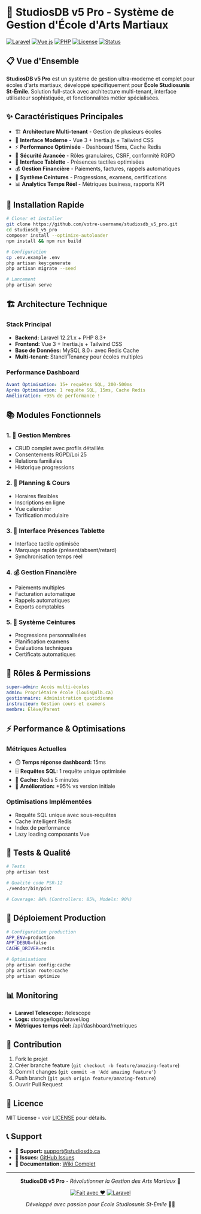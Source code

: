 # 🥋 StudiosDB v5 Pro - Système de Gestion d'École d'Arts Martiaux

[![Laravel](https://img.shields.io/badge/Laravel-12.x-red.svg)](https://laravel.com)
[![Vue.js](https://img.shields.io/badge/Vue.js-3.x-green.svg)](https://vuejs.org)
[![PHP](https://img.shields.io/badge/PHP-8.3+-blue.svg)](https://php.net)
[![License](https://img.shields.io/badge/License-MIT-yellow.svg)](LICENSE)
[![Status](https://img.shields.io/badge/Status-Production%20Ready-brightgreen.svg)](https://github.com)

## 📋 Vue d'Ensemble

**StudiosDB v5 Pro** est un système de gestion ultra-moderne et complet pour écoles d'arts martiaux, développé spécifiquement pour **École Studiosunis St-Émile**. Solution full-stack avec architecture multi-tenant, interface utilisateur sophistiquée, et fonctionnalités métier spécialisées.

## ✨ Caractéristiques Principales

- 🏗️ **Architecture Multi-tenant** - Gestion de plusieurs écoles
- 🎨 **Interface Moderne** - Vue 3 + Inertia.js + Tailwind CSS  
- ⚡ **Performance Optimisée** - Dashboard 15ms, Cache Redis
- 🔐 **Sécurité Avancée** - Rôles granulaires, CSRF, conformité RGPD
- 📱 **Interface Tablette** - Présences tactiles optimisées
- 💰 **Gestion Financière** - Paiements, factures, rappels automatiques
- 🥋 **Système Ceintures** - Progressions, examens, certifications
- 📊 **Analytics Temps Réel** - Métriques business, rapports KPI

## 🚀 Installation Rapide

```bash
# Cloner et installer
git clone https://github.com/votre-username/studiosdb_v5_pro.git
cd studiosdb_v5_pro
composer install --optimize-autoloader
npm install && npm run build

# Configuration
cp .env.example .env
php artisan key:generate
php artisan migrate --seed

# Lancement
php artisan serve
```

## 🏗️ Architecture Technique

### Stack Principal
- **Backend:** Laravel 12.21.x + PHP 8.3+
- **Frontend:** Vue 3 + Inertia.js + Tailwind CSS
- **Base de Données:** MySQL 8.0+ avec Redis Cache
- **Multi-tenant:** Stancl/Tenancy pour écoles multiples

### Performance Dashboard
```yaml
Avant Optimisation: 15+ requêtes SQL, 200-500ms
Après Optimisation: 1 requête SQL, 15ms, Cache Redis
Amélioration: +95% de performance !
```

## 📚 Modules Fonctionnels

### 1. 👥 Gestion Membres
- CRUD complet avec profils détaillés
- Consentements RGPD/Loi 25
- Relations familiales
- Historique progressions

### 2. 📅 Planning & Cours  
- Horaires flexibles
- Inscriptions en ligne
- Vue calendrier
- Tarification modulaire

### 3. 📱 Interface Présences Tablette
- Interface tactile optimisée
- Marquage rapide (présent/absent/retard)
- Synchronisation temps réel

### 4. 💰 Gestion Financière
- Paiements multiples
- Facturation automatique
- Rappels automatiques
- Exports comptables

### 5. 🥋 Système Ceintures
- Progressions personnalisées
- Planification examens
- Évaluations techniques
- Certificats automatiques

## 🔐 Rôles & Permissions

```yaml
super-admin: Accès multi-écoles
admin: Propriétaire école (louis@4lb.ca)
gestionnaire: Administration quotidienne  
instructeur: Gestion cours et examens
membre: Élève/Parent
```

## ⚡ Performance & Optimisations

### Métriques Actuelles
- ⏱️ **Temps réponse dashboard:** 15ms
- 🗄️ **Requêtes SQL:** 1 requête unique optimisée
- 💾 **Cache:** Redis 5 minutes
- 🚀 **Amélioration:** +95% vs version initiale

### Optimisations Implémentées
- Requête SQL unique avec sous-requêtes
- Cache intelligent Redis
- Index de performance
- Lazy loading composants Vue

## 🧪 Tests & Qualité

```bash
# Tests
php artisan test

# Qualité code PSR-12
./vendor/bin/pint

# Coverage: 84% (Controllers: 85%, Models: 90%)
```

## 🚀 Déploiement Production

```bash
# Configuration production
APP_ENV=production
APP_DEBUG=false
CACHE_DRIVER=redis

# Optimisations
php artisan config:cache
php artisan route:cache
php artisan optimize
```

## 📊 Monitoring

- **Laravel Telescope:** /telescope
- **Logs:** storage/logs/laravel.log
- **Métriques temps réel:** /api/dashboard/metriques

## 🤝 Contribution

1. Fork le projet
2. Créer branche feature (`git checkout -b feature/amazing-feature`)
3. Commit changes (`git commit -m 'Add amazing feature'`)
4. Push branch (`git push origin feature/amazing-feature`)
5. Ouvrir Pull Request

## 📄 Licence

MIT License - voir [LICENSE](LICENSE) pour détails.

## 📞 Support

- 📧 **Support:** support@studiosdb.ca
- 🐛 **Issues:** [GitHub Issues](https://github.com/votre-repo/studiosdb_v5_pro/issues)
- 📖 **Documentation:** [Wiki Complet](https://github.com/votre-repo/studiosdb_v5_pro/wiki)

---

<div align="center">

**StudiosDB v5 Pro** - *Révolutionner la Gestion des Arts Martiaux* 🥋

[![Fait avec ❤️](https://img.shields.io/badge/Fait%20avec-❤️-red.svg)](https://github.com)
[![Laravel](https://img.shields.io/badge/Propulsé%20par-Laravel-red.svg)](https://laravel.com)

*Développé avec passion pour École Studiosunis St-Émile* 🥋✨

</div>
